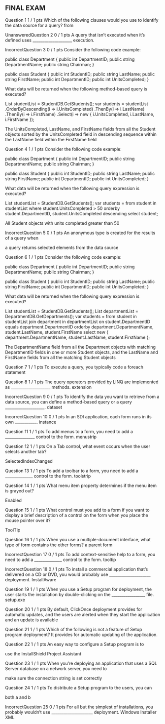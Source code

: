 ## FINAL EXAM

Question 1
1 / 1 pts
Which of the following clauses would you use to identify the data source for a query?
  from 

 
UnansweredQuestion 2
0 / 1 pts
A query that isn’t executed when it’s defined uses ____________________ execution.
 
IncorrectQuestion 3
0 / 1 pts
Consider the following code example:
 
public class Department
{
    public int DepartmentID;
    public string DepartmentName;
    public string Chairman;
}
 
public class Student
{
    public int StudentID;
    public string LastName;
    public string FirstName;
    public int DepartmentID;
    public int UnitsCompleted;
}
 
What data will be returned when the following method-based query is executed?
 
List<Student> studentList = StudentDB.GetStudents();
var students = studentList
               .OrderByDescending(i => i.UnitsCompleted)
               .ThenBy(i => i.LastName)
               .ThenBy(i => i.FirstName)
               .Select(i => new { i.UnitsCompleted, i.LastName,
                   i.FirstName });
 
  
  The UnitsCompleted, LastName, and FirstName fields from all the Student objects sorted by the UnitsCompleted field in descending sequence within the LastName field within the FirstName field 
 
Question 4
1 / 1 pts
Consider the following code example:
 
public class Department
{
    public int DepartmentID;
    public string DepartmentName;
    public string Chairman;
}
 
public class Student
{
    public int StudentID;
    public string LastName;
    public string FirstName;
    public int DepartmentID;
    public int UnitsCompleted;
}
 
What data will be returned when the following query expression is executed?
 
List<Student> studentList = StudentDB.GetStudents();
var students = from student in studentList
               where student.UnitsCompleted > 50
               orderby student.DepartmentID,
                       student.UnitsCompleted descending
               select student;
 
  All Student objects with units completed greater than 50 

 
IncorrectQuestion 5
0 / 1 pts
An anonymous type is created for the results of a query when

  a query returns selected elements from the data source 

 
Question 6
1 / 1 pts
Consider the following code example:
 
public class Department
{
    public int DepartmentID;
    public string DepartmentName;
    public string Chairman;
}
 
public class Student
{
    public int StudentID;
    public string LastName;
    public string FirstName;
    public int DepartmentID;
    public int UnitsCompleted;
}
 
What data will be returned when the following query expression is executed?
 
List<Student> studentList = StudentDB.GetStudents();
List<Department> departmentList = DepartmentDB.GetDepartments();
var students = from student in studentList
               join department in departmentList
               on student.DepartmentID equals department.DepartmentID
               orderby department.DepartmentName, student.LastName,
                       student.FirstName
               select new { department.DepartmentName,
                            student.LastName, student.FirstName };
 
  The DepartmentName field from all the Department objects with matching DepartmentID fields in one or more Student objects, and the LastName and FirstName fields from all the  matching Student objects 
 
Question 7
1 / 1 pts
To execute a query, you typically code a
  foreach statement 

 
Question 8
1 / 1 pts
The query operators provided by LINQ are implemented as ____________________ methods.
extension 
 
IncorrectQuestion 9
0 / 1 pts
To identify the data you want to retrieve from a data source, you can define a method-based query or a query ____________________.
dataset
 
IncorrectQuestion 10
0 / 1 pts
In an SDI application, each form runs in its own ___________.
instance
 
Question 11
1 / 1 pts
To add menus to a form, you need to add a _______________ control to the form.
menustrip
 
Question 12
1 / 1 pts
On a Tab control, what event occurs when the user selects another tab?

  SelectedIndexChanged
 
Question 13
1 / 1 pts
To add a toolbar to a form, you need to add a ______________ control to the form.
toolstrip
 
Question 14
1 / 1 pts
What menu item property determines if the menu item is grayed out?

  Enabled 

 
Question 15
1 / 1 pts
What control must you add to a form if you want to display a brief description of a control on the form when you place the mouse pointer over it?

  ToolTip 
 
Question 16
1 / 1 pts
When you use a multiple-document interface, what type of form contains the other forms?
  a parent form 

 
IncorrectQuestion 17
0 / 1 pts
To add context-sensitive help to a form, you need to add a ______________ control to the form.
tooltip
 
IncorrectQuestion 18
0 / 1 pts
To install a commercial application that’s delivered on a CD or DVD, you would probably use _____________________ deployment.
InstallAware
 
Question 19
1 / 1 pts
When you use a Setup program for deployment, the user starts the installation by double-clicking on the _________________ file.
setup.exe
 
Question 20
1 / 1 pts
By default, ClickOnce deployment provides for automatic updates, and the users are alerted
  when they start the application and an update is available 

 
Question 21
1 / 1 pts
Which of the following is not a feature of Setup program deployment?
  It provides for automatic updating of the application. 

 
Question 22
1 / 1 pts
An easy way to configure a Setup program is to

  use the InstallShield Project Assistant 
 
Question 23
1 / 1 pts
When you’re deploying an application that uses a SQL Server database on a network server, you need to

  make sure the connection string is set correctly 
 
Question 24
1 / 1 pts
To distribute a Setup program to the users, you can

  both a and b 
 
IncorrectQuestion 25
0 / 1 pts
For all but the simplest of installations, you probably wouldn’t use _____________________ deployment.
Windows Installer XML
